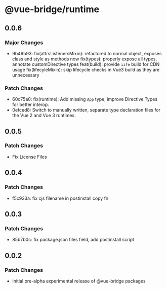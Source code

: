 # @vue-bridge/runtime

## 0.0.6

### Major Changes

- 9b49b93: fix(attrsListenersMixin): refactored to normal object, exposes class and style as methods now
  fix(types): properly expose all types, annotate customDirective types
  feat(build): provide `iife` build for CDN usage
  fix(lifecyleMixin): skip lifecycle checks in Vue3 build as they are unnecessary

### Patch Changes

- 60c75a0: fix(runtime): Add missing `App` type, improve Directive Types for better interop.
- 0efced8: Switch to manually written, separate type declaration files for the Vue 2 and Vue 3 runtimes.

## 0.0.5

### Patch Changes

- Fix License Files

## 0.0.4

### Patch Changes

- f5c933a: fix cjs filename in postinstall copy fn

## 0.0.3

### Patch Changes

- 85b7b0c: fix package.json files field, add postinstall script

## 0.0.2

### Patch Changes

- Initial pre-alpha experimental release of @vue-bridge packages
